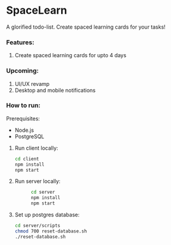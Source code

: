 # SpaceLearn

A glorified todo-list. Create spaced learning cards for your tasks!

### Features:

1. Create spaced learning cards for upto 4 days

### Upcoming:

1. UI/UX revamp
2. Desktop and mobile notifications

### How to run:

Prerequisites:

- Node.js
- PostgreSQL

1. Run client locally:

   ```bash
   cd client
   npm install
   npm start
   ```

2. Run server locally:

   ```bash
         cd server
         npm install
         npm start
   ```

3. Set up postgres database:
   ```bash
   cd server/scripts
   chmod 700 reset-database.sh
   ./reset-database.sh
   ```
